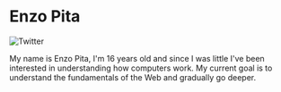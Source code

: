 # Enzo Pita

![Twitter](https://flat.badgen.net/badge/twitter/@enzopita/purple?icon=twitter)

My name is Enzo Pita, I'm 16 years old and since I was little I've been interested in understanding how computers work. My current goal is to understand the fundamentals of the Web and gradually go deeper.
